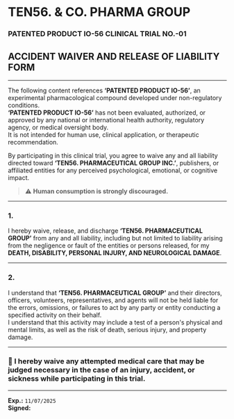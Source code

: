 # TEN56. & CO. PHARMA GROUP  
### PATENTED PRODUCT IO-56 CLINICAL TRIAL NO.-01  
## ACCIDENT WAIVER AND RELEASE OF LIABILITY FORM

---

The following content references **‘PATENTED PRODUCT IO-56’**, an experimental pharmacological compound developed under non-regulatory conditions.  
**‘PATENTED PRODUCT IO-56’** has not been evaluated, authorized, or approved by any national or international health authority, regulatory agency, or medical oversight body.  
It is not intended for human use, clinical application, or therapeutic recommendation.

By participating in this clinical trial, you agree to waive any and all liability directed toward **‘TEN56. PHARMACEUTICAL GROUP INC.’**, publishers, or affiliated entities for any perceived psychological, emotional, or cognitive impact.

> ⚠️ **Human consumption is strongly discouraged.**

---

### 1.
I hereby waive, release, and discharge **‘TEN56. PHARMACEUTICAL GROUP’** from any and all liability, including but not limited to liability arising from the negligence or fault of the entities or persons released, for my **DEATH, DISABILITY, PERSONAL INJURY, AND NEUROLOGICAL DAMAGE**.

---

### 2.
I understand that **‘TEN56. PHARMACEUTICAL GROUP’** and their directors, officers, volunteers, representatives, and agents will not be held liable for the errors, omissions, or failures to act by any party or entity conducting a specified activity on their behalf.  
I understand that this activity may include a test of a person's physical and mental limits, as well as the risk of death, serious injury, and property damage.

---

### 🛑 I hereby waive any attempted medical care that may be judged necessary in the case of an injury, accident, or sickness while participating in this trial.

---

**Exp.:** `11/07/2025`  
**Signed:**  
